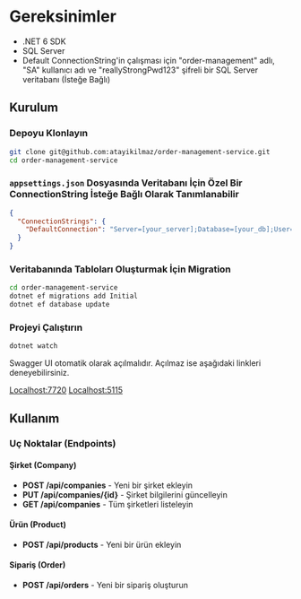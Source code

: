 

# Gereksinimler
- .NET 6 SDK
- SQL Server
- Default ConnectionString'in çalışması için "order-management" adlı, "SA" kullanıcı adı ve "reallyStrongPwd123" şifreli bir SQL Server veritabanı (İsteğe Bağlı)

## Kurulum

### Depoyu Klonlayın
```sh
git clone git@github.com:atayikilmaz/order-management-service.git
cd order-management-service
```

### `appsettings.json` Dosyasında Veritabanı İçin Özel Bir ConnectionString İsteğe Bağlı Olarak Tanımlanabilir
```json
{
  "ConnectionStrings": {
    "DefaultConnection": "Server=[your_server];Database=[your_db];User=[User];Password=[password];Trusted_Connection=True"
  }
}
```

### Veritabanında Tabloları Oluşturmak İçin Migration
```sh
cd order-management-service
dotnet ef migrations add Initial
dotnet ef database update
```

### Projeyi Çalıştırın
```sh
dotnet watch
```

Swagger UI otomatik olarak açılmalıdır.
Açılmaz ise aşağıdaki linkleri deneyebilirsiniz.

[Localhost:7720](https://localhost:7270/swagger/index.html)
[Localhost:5115](https://localhost:5115/swagger/index.html)

## Kullanım

### Uç Noktalar (Endpoints)

#### Şirket (Company)
- **POST /api/companies** - Yeni bir şirket ekleyin
- **PUT /api/companies/{id}** - Şirket bilgilerini güncelleyin
- **GET /api/companies** - Tüm şirketleri listeleyin

#### Ürün (Product)
- **POST /api/products** - Yeni bir ürün ekleyin

#### Sipariş (Order)
- **POST /api/orders** - Yeni bir sipariş oluşturun
